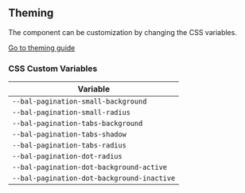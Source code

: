 ## Theming

The component can be customization by changing the CSS variables.

<a class="sb-unstyled button is-primary" href="../?path=/docs/development-theming--page">Go to theming guide</a>

<!-- START: human documentation -->



<!-- END: human documentation -->

### CSS Custom Variables​

| Variable                                   |
| ------------------------------------------ |
| `--bal-pagination-small-background`        |
| `--bal-pagination-small-radius`            |
| `--bal-pagination-tabs-background`         |
| `--bal-pagination-tabs-shadow`             |
| `--bal-pagination-tabs-radius`             |
| `--bal-pagination-dot-radius`              |
| `--bal-pagination-dot-background-active`   |
| `--bal-pagination-dot-background-inactive` |
